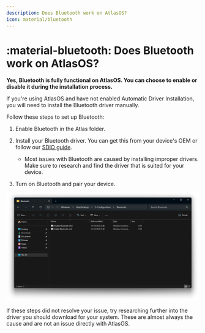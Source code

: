 ```yaml
---
description: Does Bluetooth work on AtlasOS?
icon: material/bluetooth
---
```


# :material-bluetooth: Does Bluetooth work on AtlasOS?

**Yes, Bluetooth is fully functional on AtlasOS. You can choose to enable or disable it during the installation process.**

If you're using AtlasOS and have not enabled Automatic Driver Installation, you will need to install the Bluetooth driver manually.

Follow these steps to set up Bluetooth:

1. Enable Bluetooth in the Atlas folder.

2. Install your Bluetooth driver. You can get this from your device's OEM or follow our [SDIO guide](../../getting-started/post-installation/drivers/others.md#snappy-driver-installer-origin).
    - Most issues with Bluetooth are caused by installing improper drivers. Make sure to research and find the driver that is suited for your device.

3. Turn on Bluetooth and pair your device.

![The Atlas 'Bluetooth' configuration folder](../../assets/images/bluetooth-script-folder.webp)

If these steps did not resolve your issue, try researching further into the driver you should download for your system. These are almost always the cause and are not an issue directly with AtlasOS.
